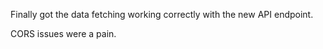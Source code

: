Finally got the data fetching working correctly with the new API endpoint.

CORS issues were a pain.